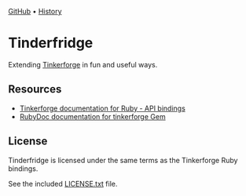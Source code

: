 [GitHub](https://github.com/lllisteu/tinderfridge) • [History](History.md)

# Tinderfridge

Extending [Tinkerforge](https://www.tinkerforge.com/) in fun and useful ways.

## Resources

* [Tinkerforge documentation for Ruby - API bindings](https://www.tinkerforge.com/en/doc/Software/API_Bindings_Ruby.html)
* [RubyDoc documentation for tinkerforge Gem](https://www.rubydoc.info/gems/tinkerforge)

## License

Tinderfridge is licensed under the same terms as the Tinkerforge Ruby bindings.

See the included [LICENSE.txt](LICENSE.txt) file.

